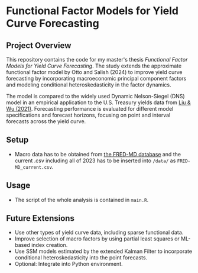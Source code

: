 # Functional Factor Models for Yield Curve Forecasting

## Project Overview
This repository contains the code for my master's thesis *Functional Factor Models for Yield Curve Forecasting*. The study extends the approximate functional factor model by Otto and Salish (2024) to improve yield curve forecasting by incorporating macroeconomic principal component factors and modeling conditional heteroskedasticity in the factor dynamics.

The model is compared to the widely used Dynamic Nelson-Siegel (DNS) model in an empirical application to the U.S. Treasury yields data from [Liu & Wu (2021)](https://doi.org/10.1016/j.jfineco.2021.05.059). Forecasting performance is evaluated for different model specifications and forecast horizons, focusing on point and interval forecasts across the yield curve.

## Setup

- Macro data has to be obtained from [the FRED-MD database](https://www.stlouisfed.org/research/economists/mccracken/fred-databases) and the current .csv including all of 2023 has to be inserted into `/data/` as `FRED-MD_current.csv`.

## Usage

- The script of the whole analysis is contained in `main.R`.

## Future Extensions
- Use other types of yield curve data, including sparse functional data.
- Improve selection of macro factors by using partial least squares or ML-based index creation.
- Use SSM models estimated by the extended Kalman Filter to incorporate conditional heteroskedasticity into the point forecasts.
- Optional: Integrate into Python environment.

